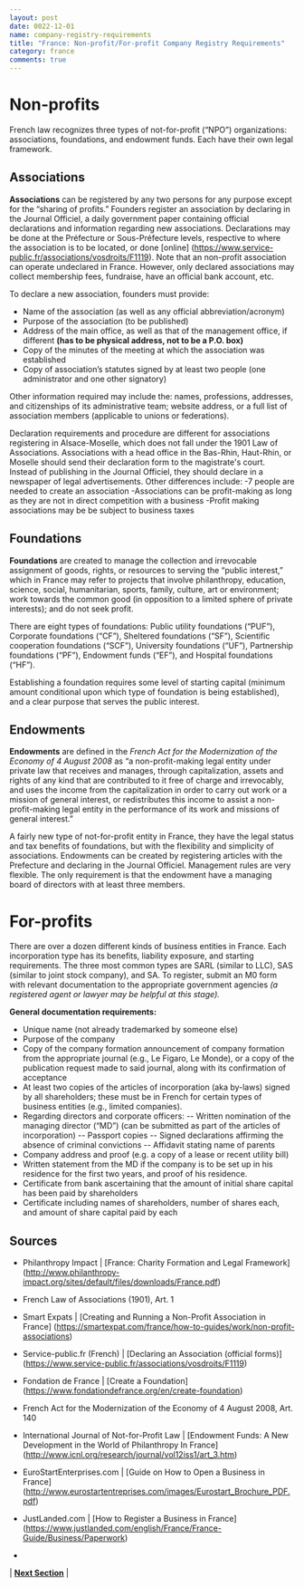 ```yaml
---
layout: post
date: 0022-12-01
name: company-registry-requirements
title: "France: Non-profit/For-profit Company Registry Requirements"
category: france
comments: true
---
```


# Non-profits
French law recognizes three types of not-for-profit (“NPO”) organizations: associations, foundations, and endowment funds. Each have their own legal framework. 

## Associations
**Associations** can be registered by any two persons for any purpose except for the “sharing of profits.” Founders register an association by declaring in the Journal Officiel, a daily government paper containing official declarations and information regarding new associations. Declarations may be done at the Préfecture or Sous-Préfecture levels, respective to where the association is to be located, or done [online] (https://www.service-public.fr/associations/vosdroits/F1119). Note that an non-profit association can operate undeclared in France. However, only declared associations may collect membership fees, fundraise, have an official bank account, etc.
 
To declare a new association, founders must provide: 
- Name of the association (as well as any official abbreviation/acronym)
- Purpose of the association (to be published)
- Address of the main office, as well as that of the management office, if different **(has to be physical address, not to be a P.O. box)**
- Copy of the minutes of the meeting at which the association was established
- Copy of association’s statutes signed by at least two people (one administrator and one other signatory)

Other information required may include the: names, professions, addresses, and citizenships of its administrative team; website address, or a full list of association members (applicable to unions or federations).

Declaration requirements and procedure are different for associations registering in Alsace-Moselle, which does not fall under the 1901 Law of Associations. Associations with a head office in the Bas-Rhin, Haut-Rhin, or Moselle should send their declaration form to the magistrate's court. Instead of publishing in the Journal Officiel, they should declare in a newspaper of legal advertisements. Other differences include:
-7 people are needed to create an association
-Associations can be profit-making as long as they are not in direct competition with a business
-Profit making associations may be be subject to business taxes

## Foundations
**Foundations** are created to manage the collection and irrevocable assignment of goods, rights, or resources to serving the “public interest,” which in France may refer to projects that involve philanthropy, education, science, social, humanitarian, sports, family, culture, art or environment; work towards the common good (in opposition to a limited sphere of private interests); and do not seek profit.

There are eight types of foundations: Public utility foundations (“PUF”), Corporate foundations (“CF”), Sheltered foundations (“SF”), Scientific cooperation foundations (“SCF”), University foundations (“UF”), Partnership foundations (“PF”), Endowment funds (“EF”), and Hospital foundations (“HF”). 

Establishing a foundation requires some level of starting capital (minimum amount conditional upon which type of foundation is being established), and a clear purpose that serves the public interest. 

## Endowments
**Endowments** are defined in the *French Act for the Modernization of the Economy of 4 August 2008* as “a non-profit-making legal entity under private law that receives and manages, through capitalization, assets and rights of any kind that are contributed to it free of charge and irrevocably, and uses the income from the capitalization in order to carry out work or a mission of general interest, or redistributes this income to assist a non-profit-making legal entity in the performance of its work and missions of general interest.” 

A fairly new type of not-for-profit entity in France, they have the legal status and tax benefits of foundations, but with the flexibility and simplicity of associations. Endowments can be created by registering articles with the Prefecture and declaring in the Journal Officiel. Management rules are very flexible. The only requirement is that the endowment have a managing board of directors with at least three members.  

# For-profits
There are over a dozen different kinds of business entities in France. Each incorporation type has its benefits, liability exposure, and starting requirements. The three most common types are SARL (similar to LLC), SAS (similar to joint stock company), and SA. To register, submit an M0 form with relevant documentation to the appropriate government agencies *(a registered agent or lawyer may be helpful at this stage).* 

**General documentation requirements:**
- Unique name (not already trademarked by someone else)
- Purpose of the company
- Copy of the company formation announcement of company formation from the appropriate journal (e.g., Le Figaro, Le Monde), or a copy of the publication request made to said journal, along with its confirmation of acceptance
- At least two copies of the articles of incorporation (aka by-laws) signed by all shareholders; these must be in French for certain types of business entities (e.g., limited companies).
- Regarding directors and corporate officers:
-- Written nomination of the managing director (“MD”) (can be submitted as part of the articles of incorporation)
-- Passport copies
-- Signed declarations affirming the absence of criminal convictions
-- Affidavit stating name of parents
- Company address and proof (e.g. a copy of a lease or recent utility bill)
- Written statement from the MD if the company is to be set up in his residence for the first two years, and proof of his residence.
- Certificate from bank ascertaining that the amount of initial share capital has been paid by shareholders
- Certificate including names of shareholders, number of shares each, and amount of share capital paid by each

Sources
---
- Philanthropy Impact | [France: Charity Formation and Legal Framework] (http://www.philanthropy-impact.org/sites/default/files/downloads/France.pdf)
- French Law of Associations (1901), Art. 1
- Smart Expats | [Creating and Running a Non-Profit Association in France] (https://smartexpat.com/france/how-to-guides/work/non-profit-associations)
- Service-public.fr (French) | [Declaring an Association (official forms)] (https://www.service-public.fr/associations/vosdroits/F1119)
- Fondation de France | [Create a Foundation] (https://www.fondationdefrance.org/en/create-foundation) 
- French Act for the Modernization of the Economy of 4 August 2008, Art. 140
- International Journal of Not-for-Profit Law | [Endowment Funds: A New Development in the World of Philanthropy In France] (http://www.icnl.org/research/journal/vol12iss1/art_3.htm)
- EuroStartEnterprises.com | [Guide on How to Open a Business in France] (http://www.eurostartentreprises.com/images/Eurostart_Brochure_PDF.pdf)
- JustLanded.com | [How to Register a Business in France] (https://www.justlanded.com/english/France/France-Guide/Business/Paperwork) 

- 


| **[Next Section]( https://neo-project.github.io/global-blockchain-compliance-hub//france/france-team-member-nationality-requirements.html)** |
